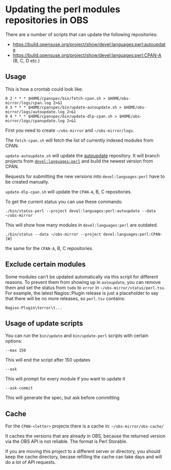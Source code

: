 # Updating the perl modules repositories in OBS

There are a number of scripts that can update the following repositories:
* https://build.opensuse.org/project/show/devel:languages:perl:autoupdate
* https://build.opensuse.org/project/show/devel:languages:perl:CPAN-A (B, C, D
  etc.)

## Usage

This is how a crontab could look like:

    0 2 * * * $HOME/cpanspec/bin/fetch-cpan.sh > $HOME/obs-mirror/logs/cpan.log 2>&1
    0 3 * * * $HOME/cpanspec/bin/update-autoupdate.sh > $HOME/obs-mirror/logs/autoupdate.log 2>&1
    0 4 * * * $HOME/cpanspec/bin/update-dlp-cpan.sh > $HOME/obs-mirror/logs/cpanupdate.log 2>&1

First you need to create `~/obs-mirror` and `~/obs-mirror/logs`.

The `fetch-cpan.sh` will fetch the list of currently indexed modules from CPAN.

`update-autoupdate.sh` will update the
[autoupdate](https://build.opensuse.org/project/show/devel:languages:perl:autoupdate)
repository. It will branch projects from
[`devel:languages:perl`](https://build.opensuse.org/project/show/devel:languages:perl)
and build the newest version from CPAN.

Requests for submitting the new versions into `devel:languages:perl` have to be
created manually.

`update-dlp-cpan.sh` will update the `CPAN-A`, B, C repositories.

To get the current status you can use these commands:

    ./bin/status-perl --project devel:languages:perl:autoupdate --data ~/obs-mirror

This will show how many modules in `devel:languages:perl` are outdated.

    ./bin/status --data ~/obs-mirror --project devel:languages:perl:CPAN-  [W]

the same for the `CPAN-A`, B, C repositories.

## Exclude certain modules

Some modules can't be updated automatically via this script for different
reasons.
To prevent them from showing up in `autoupdate`, you can remove them and set the
status from `todo` to `error` in `~/obs-mirror/status/perl.tsv`. For example,
the latest Nagios::Plugin release is just a placeholder to say that there will
be no more releases, so `perl.tsv` contains:

    Nagios-Plugin\terror\t...

## Usage of update scripts

You can run the `bin/update` and `bin/update-perl` scripts with certain
options:

    --max 150

This will end the script after 150 updates

    --ask

This will prompt for every module if you want to update it

    --ask-commit

This will generate the spec, but ask before committing

## Cache

For the `CPAN-<letter>` projects there is a cache in:
`~/obs-mirror/obs-cache/`

It caches the versions that are already in OBS, because the returned
version via the OBS API is not reliable. The format is Perl Storable.

If you are moving this project to a different server or directory, you should
keep the cache directory, becase refilling the cache can take days and will
do a lot of API requests.
